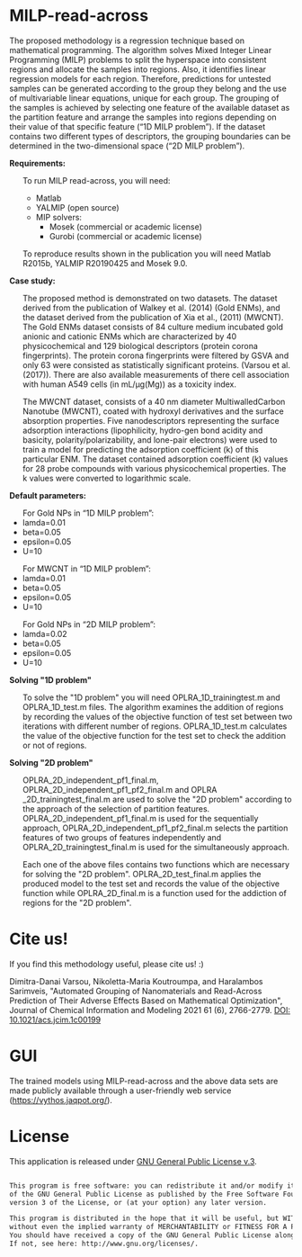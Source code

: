 # MILP-read-across
The proposed methodology is a regression technique based on mathematical programming. The algorithm solves Mixed Integer Linear Programming (MILP) problems to split the hyperspace into consistent regions and allocate the samples into regions. Also, it identifies linear regression models for each region. Therefore, predictions for untested samples can be generated according to the group they belong and the use of multivariable linear equations, unique for each group. The grouping of the samples is achieved by selecting one feature of the available dataset as the partition feature and arrange the samples into regions depending on their value of  that specific feature (“1D MILP problem”). If the dataset contains two different types of descriptors, the grouping boundaries can be determined in the two-dimensional space (“2D MILP problem”). 

<b>Requirements:</b> 
<ul>
To run  MILP read-across, you will need: 
<ul>
 <li>Matlab</li> 
 <li>YALMIP (open source)</li> 
 <li>MIP solvers: 
<ul>
  <li>Mosek (commercial or academic license)</li>
 <li>Gurobi (commercial or academic license)</li> 
   </ul>
  </li>
  </ul>
</ul>
<ul>
To reproduce results shown in the publication you will need Matlab R2015b, YALMIP R20190425 and Mosek 9.0. 
</ul>

<b>Case study: </b>
<ul>The proposed method is demonstrated on two datasets. The dataset derived from the publication of Walkey et al. (2014) (Gold ENMs), and the dataset derived from the publication of Xia et al., (2011) (MWCNT). The Gold ENMs dataset consists of 84 culture medium incubated gold anionic and cationic ENMs which are characterized by 40 physicochemical and 129 biological descriptors (protein corona fingerprints). The protein corona fingerprints were filtered by GSVA and only 63 were consisted as statistically significant proteins. (Varsou et al. (2017)). There are also available measurements of there cell association with human A549 cells (in mL/μg(Mg)) as a toxicity index. 
</ul>
<ul>The MWCNT dataset, consists of a 40 nm diameter MultiwalledCarbon Nanotube (MWCNT), coated with hydroxyl derivatives and the surface absorption properties. Five nanodescriptors representing the surface adsorption interactions (lipophilicity, hydro-gen bond acidity and basicity, polarity/polarizability, and lone-pair electrons) were used to train a model for predicting the adsorption coefficient (k) of this particular ENM. The dataset contained adsorption coefficient (k) values for 28 probe compounds with various physicochemical properties. The k values were converted to logarithmic scale.
 </ul>
 
 
<b>Default parameters:</b> 
  <ul>
For Gold NPs in “1D MILP problem”: 
<li>lamda=0.01</li>
<li>beta=0.05</li>
<li>epsilon=0.05</li>
<li>U=10</li>
 </ul>
   <ul>
For MWCNT in “1D MILP problem”: 
<li>lamda=0.01</li>
<li>beta=0.05</li>
<li>epsilon=0.05</li>
<li>U=10</li>
 </ul>
   <ul>
For Gold NPs in “2D MILP problem”: 
<li>lamda=0.02</li>
<li>beta=0.05</li>
<li>epsilon=0.05</li>
<li>U=10</li>
</ul>


<b>Solving "1D problem"</b>
<ul>
To solve the "1D problem" you will need OPLRA_1D_trainingtest.m and OPLRA_1D_test.m files. The algorithm examines the addition of regions by recording the values of the objective function of test set between two iterations with different number of regions. OPLRA_1D_test.m calculates the value of the objective function for the test set to check the addition or not of regions. 
</ul>

<b>Solving "2D problem"</b>
<ul>
OPLRA_2D_independent_pf1_final.m, OPLRA_2D_independent_pf1_pf2_final.m and OPLRA _2D_trainingtest_final.m  are used to solve the "2D problem" according to the approach of the selection of partition features. OPLRA_2D_independent_pf1_final.m is used for the sequentially approach, OPLRA_2D_independent_pf1_pf2_final.m selects the partition features of two groups of features independently and OPLRA_2D_trainingtest_final.m is used for the simultaneously approach.

Each one of the above files contains two functions which are necessary for solving the "2D problem". OPLRA_2D_test_final.m applies the produced model to the test set and records the value of the objective function while OPLRA_2D_final.m is a function used for the addiction of regions for the "2D problem". 
</ul>

# Cite us!
If you find this methodology useful, please cite us! :) 

Dimitra-Danai Varsou, Nikoletta-Maria Koutroumpa, and Haralambos Sarimveis, "Automated Grouping of Nanomaterials and Read-Across Prediction of Their Adverse Effects Based on Mathematical Optimization", Journal of Chemical Information and Modeling 2021 61 (6), 2766-2779. <a href="https://doi.org/10.1021/acs.jcim.1c00199">DOI: 10.1021/acs.jcim.1c00199</a>

# GUI
The trained models using MILP-read-across and the above data sets are made publicly available through a user-friendly web service (<a href="https://vythos.jaqpot.org/">https://vythos.jaqpot.org/</a>).

# License
This application is released under <a href="https://www.gnu.org/licenses/gpl.html"> GNU General Public License v.3</a>.
```html

This program is free software: you can redistribute it and/or modify it under the terms
of the GNU General Public License as published by the Free Software Foundation, either
version 3 of the License, or (at your option) any later version.

This program is distributed in the hope that it will be useful, but WITHOUT ANY WARRANTY;
without even the implied warranty of MERCHANTABILITY or FITNESS FOR A PARTICULAR PURPOSE.
You should have received a copy of the GNU General Public License along with this program.  
If not, see here: http://www.gnu.org/licenses/.
